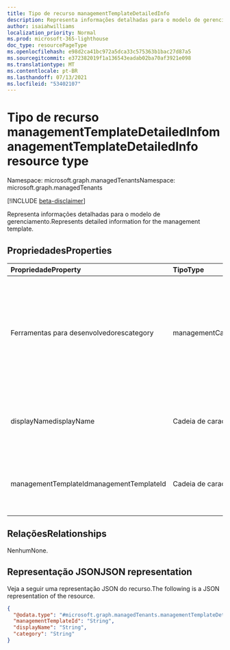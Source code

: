```yaml
---
title: Tipo de recurso managementTemplateDetailedInfo
description: Representa informações detalhadas para o modelo de gerenciamento.
author: isaiahwilliams
localization_priority: Normal
ms.prod: microsoft-365-lighthouse
doc_type: resourcePageType
ms.openlocfilehash: e98d2ca41bc972a5dca33c575363b1bac27d87a5
ms.sourcegitcommit: e372382019f1a136543eadab02ba70af3921e098
ms.translationtype: MT
ms.contentlocale: pt-BR
ms.lasthandoff: 07/13/2021
ms.locfileid: "53402107"
---
```

# <a name="managementtemplatedetailedinfo-resource-type"></a><span data-ttu-id="2ef9f-103">Tipo de recurso managementTemplateDetailedInfo</span><span class="sxs-lookup"><span data-stu-id="2ef9f-103">managementTemplateDetailedInfo resource type</span></span>

<span data-ttu-id="2ef9f-104">Namespace: microsoft.graph.managedTenants</span><span class="sxs-lookup"><span data-stu-id="2ef9f-104">Namespace: microsoft.graph.managedTenants</span></span>

[!INCLUDE [beta-disclaimer](../../includes/beta-disclaimer.md)]

<span data-ttu-id="2ef9f-105">Representa informações detalhadas para o modelo de gerenciamento.</span><span class="sxs-lookup"><span data-stu-id="2ef9f-105">Represents detailed information for the management template.</span></span>

## <a name="properties"></a><span data-ttu-id="2ef9f-106">Propriedades</span><span class="sxs-lookup"><span data-stu-id="2ef9f-106">Properties</span></span>
|<span data-ttu-id="2ef9f-107">Propriedade</span><span class="sxs-lookup"><span data-stu-id="2ef9f-107">Property</span></span>|<span data-ttu-id="2ef9f-108">Tipo</span><span class="sxs-lookup"><span data-stu-id="2ef9f-108">Type</span></span>|<span data-ttu-id="2ef9f-109">Descrição</span><span class="sxs-lookup"><span data-stu-id="2ef9f-109">Description</span></span>|
|:---|:---|:---|
|<span data-ttu-id="2ef9f-110">Ferramentas para desenvolvedores</span><span class="sxs-lookup"><span data-stu-id="2ef9f-110">category</span></span>|<span data-ttu-id="2ef9f-111">managementCategory</span><span class="sxs-lookup"><span data-stu-id="2ef9f-111">managementCategory</span></span>|<span data-ttu-id="2ef9f-112">A categoria de gerenciamento do modelo de gerenciamento.</span><span class="sxs-lookup"><span data-stu-id="2ef9f-112">The management category for the management template.</span></span> <span data-ttu-id="2ef9f-113">Os valores possíveis são: `custom`, `devices`, `identity`, `unknownFutureValue`.</span><span class="sxs-lookup"><span data-stu-id="2ef9f-113">Possible values are: `custom`, `devices`, `identity`, `unknownFutureValue`.</span></span> <span data-ttu-id="2ef9f-114">Obrigatório.</span><span class="sxs-lookup"><span data-stu-id="2ef9f-114">Required.</span></span> <span data-ttu-id="2ef9f-115">Somente leitura.</span><span class="sxs-lookup"><span data-stu-id="2ef9f-115">Read-only.</span></span>|
|<span data-ttu-id="2ef9f-116">displayName</span><span class="sxs-lookup"><span data-stu-id="2ef9f-116">displayName</span></span>|<span data-ttu-id="2ef9f-117">Cadeia de caracteres</span><span class="sxs-lookup"><span data-stu-id="2ef9f-117">String</span></span>|<span data-ttu-id="2ef9f-118">O nome de exibição do modelo de gerenciamento.</span><span class="sxs-lookup"><span data-stu-id="2ef9f-118">The display name for the management template.</span></span> <span data-ttu-id="2ef9f-119">Obrigatório.</span><span class="sxs-lookup"><span data-stu-id="2ef9f-119">Required.</span></span> <span data-ttu-id="2ef9f-120">Somente leitura.</span><span class="sxs-lookup"><span data-stu-id="2ef9f-120">Read-only.</span></span>|
|<span data-ttu-id="2ef9f-121">managementTemplateId</span><span class="sxs-lookup"><span data-stu-id="2ef9f-121">managementTemplateId</span></span>|<span data-ttu-id="2ef9f-122">Cadeia de caracteres</span><span class="sxs-lookup"><span data-stu-id="2ef9f-122">String</span></span>|<span data-ttu-id="2ef9f-123">O identificador exclusivo do modelo de gerenciamento.</span><span class="sxs-lookup"><span data-stu-id="2ef9f-123">The unique identifier for the management template.</span></span> <span data-ttu-id="2ef9f-124">Obrigatório.</span><span class="sxs-lookup"><span data-stu-id="2ef9f-124">Required.</span></span> <span data-ttu-id="2ef9f-125">Somente leitura.</span><span class="sxs-lookup"><span data-stu-id="2ef9f-125">Read-only.</span></span>|

## <a name="relationships"></a><span data-ttu-id="2ef9f-126">Relações</span><span class="sxs-lookup"><span data-stu-id="2ef9f-126">Relationships</span></span>
<span data-ttu-id="2ef9f-127">Nenhum</span><span class="sxs-lookup"><span data-stu-id="2ef9f-127">None.</span></span>

## <a name="json-representation"></a><span data-ttu-id="2ef9f-128">Representação JSON</span><span class="sxs-lookup"><span data-stu-id="2ef9f-128">JSON representation</span></span>
<span data-ttu-id="2ef9f-129">Veja a seguir uma representação JSON do recurso.</span><span class="sxs-lookup"><span data-stu-id="2ef9f-129">The following is a JSON representation of the resource.</span></span>
<!-- {
  "blockType": "resource",
  "@odata.type": "microsoft.graph.managedTenants.managementTemplateDetailedInfo"
}
-->
``` json
{
  "@odata.type": "#microsoft.graph.managedTenants.managementTemplateDetailedInfo",
  "managementTemplateId": "String",
  "displayName": "String",
  "category": "String"
}
```
